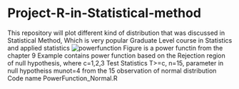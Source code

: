 # Project-R-in-Statistical-method
This repository will plot different kind of distribution that was discussed in Statistical Method, Which is very popular Graduate Level course in Statistics and applied statistics
![powerfunction](https://user-images.githubusercontent.com/92240690/232989476-238dffa6-4c45-4fdc-b0d5-f8be679dee36.png)
Figure is a power functin from the chapter 9 Example contains power function based on the Rejection region of null hypothesis, where c=1,2,3 Test Statistics T>=c, n=15, parameter in null hypotheiss munot=4 from the 15 observation of normal distribution
Code name PowerFunction_Normal.R
